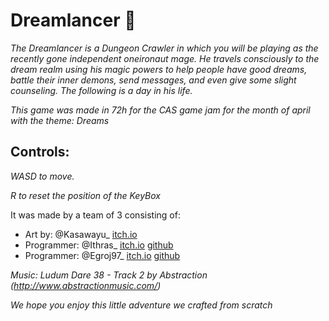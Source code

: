 # Dreamlancer 🚀

_The Dreamlancer is a Dungeon Crawler in which you will be playing as the recently gone independent oneironaut mage. He travels consciously to the dream realm using his magic powers to help people have good dreams, battle their inner demons, send messages, and even give some slight counseling. The following is a day in his life._

_This game was made in 72h for the CAS game jam for the month of april with the theme: Dreams_

## Controls:

_WASD to move._

_R to reset the position of the KeyBox_

It was made by a team of 3 consisting of:

* Art by: @Kasawayu_ [itch.io](https://kasawayu.itch.io/)
* Programmer: @Ithras_ [itch.io](https://ithras.itch.io/) [github](https://github.com/ithras)
* Programmer: @Egroj97_ [itch.io](https://egroj97.itch.io/) [github](https://github.com/egroj97)

_Music: Ludum Dare 38 - Track 2 by Abstraction (http://www.abstractionmusic.com/)_

_We hope you enjoy this little adventure we crafted from scratch_
